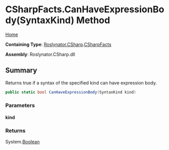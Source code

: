 <a name="_top"></a>

# CSharpFacts\.CanHaveExpressionBody\(SyntaxKind\) Method

[Home](../../../../README.md#_top)

**Containing Type**: [Roslynator.CSharp](../../README.md#_top)\.[CSharpFacts](../README.md#_top)

**Assembly**: Roslynator\.CSharp\.dll

## Summary

Returns true if a syntax of the specified kind can have expression body\.

```csharp
public static bool CanHaveExpressionBody(SyntaxKind kind)
```

### Parameters

#### kind

### Returns

System\.[Boolean](https://docs.microsoft.com/en-us/dotnet/api/system.boolean)


